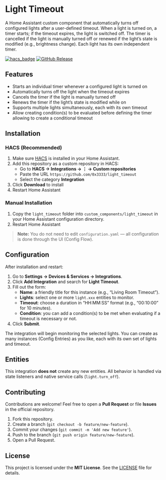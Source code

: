# Light Timeout

A Home Assistant custom component that automatically turns off configured lights after a user-defined timeout. When a light is turned on, a timer starts; if the timeout expires, the light is switched off. The timer is cancelled if the light is manually turned off or renewed if the light’s state is modified (e.g., brightness change). Each light has its own independent timer.

[![hacs_badge](https://img.shields.io/badge/HACS-Custom-orange.svg)](https://github.com/0x3333/light_timeout)
[![GitHub Release](https://img.shields.io/github/release/0x3333/light_timeout.svg)](https://github.com/0x3333/light_timeout/releases)

## Features

- Starts an individual timer whenever a configured light is turned on
- Automatically turns off the light when the timeout expires
- Cancels the timer if the light is manually turned off
- Renews the timer if the light’s state is modified while on
- Supports multiple lights simultaneously, each with its own timeout
- Allow creating condition(s) to be evaluated before defining the timer allowing to create a conditional timeout

## Installation

### HACS (Recommended)

1. Make sure [HACS](https://hacs.xyz/) is installed in your Home Assistant.
2. Add this repository as a custom repository in HACS:
   - Go to **HACS → Integrations → ⋮ → Custom repositories**
   - Paste the URL `https://github.com/0x3333/light_timeout`
   - Select the category **Integration**
3. Click **Download** to install
4. Restart Home Assistant

### Manual Installation

1. Copy the `light_timeout` folder into `custom_components/light_timeout` in your Home Assistant configuration directory.
2. Restart Home Assistant

> **Note:** You do not need to edit `configuration.yaml` — all configuration is done through the UI (Config Flow).

## Configuration

After installation and restart:

1. Go to **Settings → Devices & Services → Integrations**.
2. Click **Add Integration** and search for **Light Timeout**.
3. Fill out the form:
   - **Name**: a friendly title for this instance (e.g., “Living Room Timeout”).
   - **Lights**: select one or more `light.xxx` entities to monitor.
   - **Timeout**: choose a duration in “HH:MM:SS” format (e.g., “00:10:00” for 10 minutes).
   - **Condition**: you can add a condition(s) to be met when evaluating if a timeout is necessary or not.
4. Click **Submit**.

The integration will begin monitoring the selected lights. You can create as many instances (Config Entries) as you like, each with its own set of lights and timeout.

## Entities

This integration **does not** create any new entities. All behavior is handled via state listeners and native service calls (`light.turn_off`).

## Contributing

Contributions are welcome! Feel free to open a **Pull Request** or file **Issues** in the official repository.

1. Fork this repository.
2. Create a branch (`git checkout -b feature/new-feature`).
3. Commit your changes (`git commit -m 'Add new feature'`).
4. Push to the branch (`git push origin feature/new-feature`).
5. Open a Pull Request.

## License

This project is licensed under the **MIT License**. See the [LICENSE](./LICENSE) file for details.
